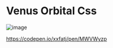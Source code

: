 # Venus Orbital Css

![image](https://user-images.githubusercontent.com/63984422/176162186-5b6d9116-0479-4a35-b264-53486aa330b4.png)

https://codepen.io/xxfatj/pen/MWVWyzp
